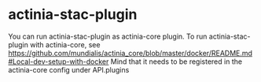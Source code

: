 # actinia-stac-plugin

You can run actinia-stac-plugin as actinia-core plugin.
To run actinia-stac-plugin with actinia-core, see https://github.com/mundialis/actinia_core/blob/master/docker/README.md#Local-dev-setup-with-docker
Mind that it needs to be registered in the actinia-core config under API.plugins
